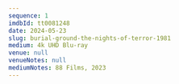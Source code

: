 ```yaml
---
sequence: 1
imdbId: tt0081248
date: 2024-05-23
slug: burial-ground-the-nights-of-terror-1981
medium: 4k UHD Blu-ray
venue: null
venueNotes: null
mediumNotes: 88 Films, 2023
---
```


